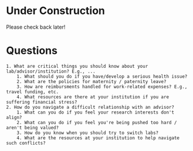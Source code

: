 # Under Construction
Please check back later!

# Questions
    1. What are critical things you should know about your lab/advisor/institution? E.g., ...
        1. What should you do if you have/develop a serious health issue?
        2. What are the policies for maternity / paternity leave?
        3. How are reimbursments handled for work-related expenses? E.g., travel funding, etc.
        4. What resources are there at your institution if you are suffering financial stress?
    2. How do you navigate a difficult relationship with an advisor?
        1. What can you do if you feel your research interests don't align?
        2. What can you do if you feel you're being pushed too hard / aren't being valued?
        3. How do you know when you should try to switch labs?
        4. What are the resources at your institution to help navigate such conflicts?
